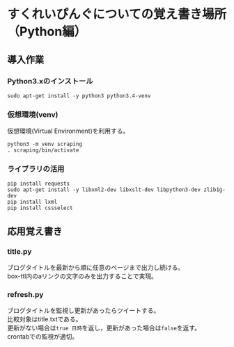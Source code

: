 # すくれいぴんぐについての覚え書き場所（Python編）

## 導入作業

### Python3.xのインストール
```
sudo apt-get install -y python3 python3.4-venv
```

### 仮想環境(venv)
仮想環境(Virtual Environment)を利用する。
```
python3 -m venv scraping
. scraping/bin/activate
```

### ライブラリの活用
```
pip install requests
sudo apt-get install -y libxml2-dev libxslt-dev libpython3-dev zlib1g-dev
pip install lxml
pip install cssselect
```

## 応用覚え書き

### title.py
ブログタイトルを最新から順に任意のページまで出力し続ける。  
box-ttl内のaリンクの文字のみを出力することで実現。

### refresh.py
ブログタイトルを監視し更新があったらツイートする。  
比較対象はtitle.txtである。  
更新がない場合は`true 日時`を返し，更新があった場合は`false`を返す。  
crontabでの監視が適切。

